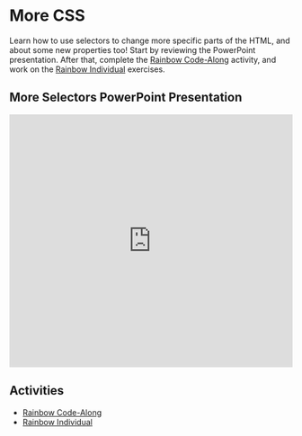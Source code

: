 # More CSS
Learn how to use selectors to change more specific parts of the HTML, and about some new properties too! Start by reviewing the PowerPoint presentation. After that, complete the [Rainbow Code-Along](RainbowCodeAlong.md) activity, and work on the [Rainbow Individual](RainbowIndividual.md) exercises.

## More Selectors PowerPoint Presentation
<iframe src='https://view.officeapps.live.com/op/embed.aspx?src=https://hylandtechoutreach.github.io/bgcneo/Session8CssSelectors/MoreSelectors.pptx' width='100%' height='450px' frameborder='0'></iframe>

## Activities
- [Rainbow Code-Along](RainbowCodeAlong.md)
- [Rainbow Individual](RainbowIndividual.md)